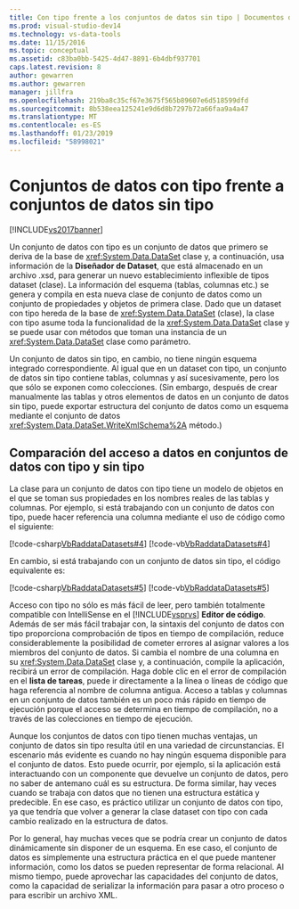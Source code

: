 ```yaml
---
title: Con tipo frente a los conjuntos de datos sin tipo | Documentos de Microsoft
ms.prod: visual-studio-dev14
ms.technology: vs-data-tools
ms.date: 11/15/2016
ms.topic: conceptual
ms.assetid: c83ba0bb-5425-4d47-8891-6b4dbf937701
caps.latest.revision: 8
author: gewarren
ms.author: gewarren
manager: jillfra
ms.openlocfilehash: 219ba8c35cf67e3675f565b89607e6d518599dfd
ms.sourcegitcommit: 8b538eea125241e9d6d8b7297b72a66faa9a4a47
ms.translationtype: MT
ms.contentlocale: es-ES
ms.lasthandoff: 01/23/2019
ms.locfileid: "58998021"
---
```

# <a name="typed-vs-untyped-datasets"></a>Conjuntos de datos con tipo frente a conjuntos de datos sin tipo
[!INCLUDE[vs2017banner](../includes/vs2017banner.md)]

  
Un conjunto de datos con tipo es un conjunto de datos que primero se deriva de la base de <xref:System.Data.DataSet> clase y, a continuación, usa información de la **Diseñador de Dataset**, que está almacenado en un archivo .xsd, para generar un nuevo establecimiento inflexible de tipos dataset (clase). La información del esquema (tablas, columnas etc.) se genera y compila en esta nueva clase de conjunto de datos como un conjunto de propiedades y objetos de primera clase. Dado que un dataset con tipo hereda de la base de <xref:System.Data.DataSet> (clase), la clase con tipo asume toda la funcionalidad de la <xref:System.Data.DataSet> clase y se puede usar con métodos que toman una instancia de un <xref:System.Data.DataSet> clase como parámetro.  
  
 Un conjunto de datos sin tipo, en cambio, no tiene ningún esquema integrado correspondiente. Al igual que en un dataset con tipo, un conjunto de datos sin tipo contiene tablas, columnas y así sucesivamente, pero los que sólo se exponen como colecciones. (Sin embargo, después de crear manualmente las tablas y otros elementos de datos en un conjunto de datos sin tipo, puede exportar estructura del conjunto de datos como un esquema mediante el conjunto de datos <xref:System.Data.DataSet.WriteXmlSchema%2A> método.)  
  
## <a name="contrasting-data-access-in-typed-and-untyped-datasets"></a>Comparación del acceso a datos en conjuntos de datos con tipo y sin tipo  
 La clase para un conjunto de datos con tipo tiene un modelo de objetos en el que se toman sus propiedades en los nombres reales de las tablas y columnas. Por ejemplo, si está trabajando con un conjunto de datos con tipo, puede hacer referencia una columna mediante el uso de código como el siguiente:  
  
 [!code-csharp[VbRaddataDatasets#4](../snippets/csharp/VS_Snippets_VBCSharp/VbRaddataDatasets/CS/Form1.cs#4)]
 [!code-vb[VbRaddataDatasets#4](../snippets/visualbasic/VS_Snippets_VBCSharp/VbRaddataDatasets/VB/Form1.vb#4)]  
  
 En cambio, si está trabajando con un conjunto de datos sin tipo, el código equivalente es:  
  
 [!code-csharp[VbRaddataDatasets#5](../snippets/csharp/VS_Snippets_VBCSharp/VbRaddataDatasets/CS/Form1.cs#5)]
 [!code-vb[VbRaddataDatasets#5](../snippets/visualbasic/VS_Snippets_VBCSharp/VbRaddataDatasets/VB/Form1.vb#5)]  
  
 Acceso con tipo no sólo es más fácil de leer, pero también totalmente compatible con IntelliSense en el [!INCLUDE[vsprvs](../includes/vsprvs-md.md)] **Editor de código**. Además de ser más fácil trabajar con, la sintaxis del conjunto de datos con tipo proporciona comprobación de tipos en tiempo de compilación, reduce considerablemente la posibilidad de cometer errores al asignar valores a los miembros del conjunto de datos. Si cambia el nombre de una columna en su <xref:System.Data.DataSet> clase y, a continuación, compile la aplicación, recibirá un error de compilación. Haga doble clic en el error de compilación en el **lista de tareas**, puede ir directamente a la línea o líneas de código que haga referencia al nombre de columna antigua. Acceso a tablas y columnas en un conjunto de datos también es un poco más rápido en tiempo de ejecución porque el acceso se determina en tiempo de compilación, no a través de las colecciones en tiempo de ejecución.  
  
 Aunque los conjuntos de datos con tipo tienen muchas ventajas, un conjunto de datos sin tipo resulta útil en una variedad de circunstancias. El escenario más evidente es cuando no hay ningún esquema disponible para el conjunto de datos. Esto puede ocurrir, por ejemplo, si la aplicación está interactuando con un componente que devuelve un conjunto de datos, pero no saber de antemano cuál es su estructura. De forma similar, hay veces cuando se trabaja con datos que no tienen una estructura estática y predecible. En ese caso, es práctico utilizar un conjunto de datos con tipo, ya que tendría que volver a generar la clase dataset con tipo con cada cambio realizado en la estructura de datos.  
  
 Por lo general, hay muchas veces que se podría crear un conjunto de datos dinámicamente sin disponer de un esquema. En ese caso, el conjunto de datos es simplemente una estructura práctica en el que puede mantener información, como los datos se pueden representar de forma relacional. Al mismo tiempo, puede aprovechar las capacidades del conjunto de datos, como la capacidad de serializar la información para pasar a otro proceso o para escribir un archivo XML.
